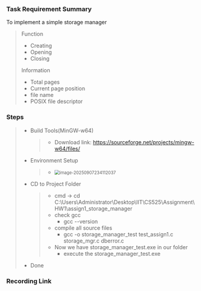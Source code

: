 ### Task Requirement Summary

To implement a simple storage manager

> Function
>
> - Creating
> - Opening
> - Closing
>
> Information
>
> - Total pages
> - Current page position
> - file name
> - POSIX file descriptor



### Steps

> - Build Tools(MinGW-w64)
>
>   > - Download link: https://sourceforge.net/projects/mingw-w64/files/
>
> - Environment Setup
>
>   > - <img src="C:\Users\Administrator\Desktop\IIT\CS525\Assignment\HW1\assign1_storage_manager\assets\image-20250907234112037.png" alt="image-20250907234112037" style="zoom: 80%;" />
>
> - CD to Project Folder
>
>   > - cmd -> cd C:\Users\Administrator\Desktop\IIT\CS525\Assignment\HW1\assign1_storage_manager
>   > - check gcc
>   >   - gcc --version
>   > - compile all source files
>   >   - gcc -o storage_manager_test test_assign1.c storage_mgr.c dberror.c
>   > - Now we have storage_manager_test.exe in our folder
>   >   - execute the storage_manager_test.exe
>
> - Done



### Recording Link

> 

